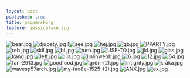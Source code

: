 ```yaml
---
layout: post
published: true
title: papperskorg
feature: jessicaface.jpg
---
```

![bear.jpg]({{site.baseurl}}/assets/images/posts/bear.jpg)
![djupety.jpg]({{site.baseurl}}/assets/images/posts/djupety.jpg)
!![see.jpg]({{site.baseurl}}/assets/images/posts/see.jpg)
![hej.jpg]({{site.baseurl}}/assets/images/posts/hej.jpg)
![gb.jpg]({{site.baseurl}}/assets/images/posts/gb.jpg)
![PPARTY.jpg]({{site.baseurl}}/assets/images/posts/PPARTY.jpg)
![reb.jpg]({{site.baseurl}}/assets/images/posts/reb.jpg)
![skil.jpg]({{site.baseurl}}/assets/images/posts/skil.jpg)
![bl.jpg]({{site.baseurl}}/assets/images/posts/bl.jpg)
![turn.jpg]({{site.baseurl}}/assets/images/posts/turn.jpg)
![USE-TO.jpg]({{site.baseurl}}/assets/images/posts/USE-TO.jpg)
![jkl.jpg]({{site.baseurl}}/assets/images/posts/jkl.jpg)
![glas.jpg]({{site.baseurl}}/assets/images/posts/glas.jpg)
![kang.jpg]({{site.baseurl}}/assets/images/posts/kang.jpg)
![left.jpg]({{site.baseurl}}/assets/images/posts/left.jpg)
![lila.jpg]({{site.baseurl}}/assets/images/posts/lila.jpg)
![linlinwebb.jpg]({{site.baseurl}}/assets/images/posts/linlinwebb.jpg)
![6.jpg]({{site.baseurl}}/assets/images/posts/6.jpg)
![12.jpg]({{site.baseurl}}/assets/images/posts/12.jpg)
![64.jpg]({{site.baseurl}}/assets/images/posts/64.jpg)
![fan-2913.jpg]({{site.baseurl}}/assets/images/posts/fan-2913.jpg)
![goodfood.jpg]({{site.baseurl}}/assets/images/posts/goodfood.jpg)
![grön-(2).jpg]({{site.baseurl}}/assets/images/posts/grön-(2).jpg)
![intigrity.jpg]({{site.baseurl}}/assets/images/posts/intigrity.jpg)
![kråka.jpg]({{site.baseurl}}/assets/images/posts/kråka.jpg)
![wavesp57arch.jpg]({{site.baseurl}}/assets/images/posts/wavesp57arch.jpg)
![my-fac8e-1525-(2).jpg]({{site.baseurl}}/assets/images/posts/my-fac8e-1525-(2).jpg)
![ANX.jpg]({{site.baseurl}}/assets/images/posts/ANX.jpg)
![ex.jpg]({{site.baseurl}}/assets/images/posts/ex.jpg)
